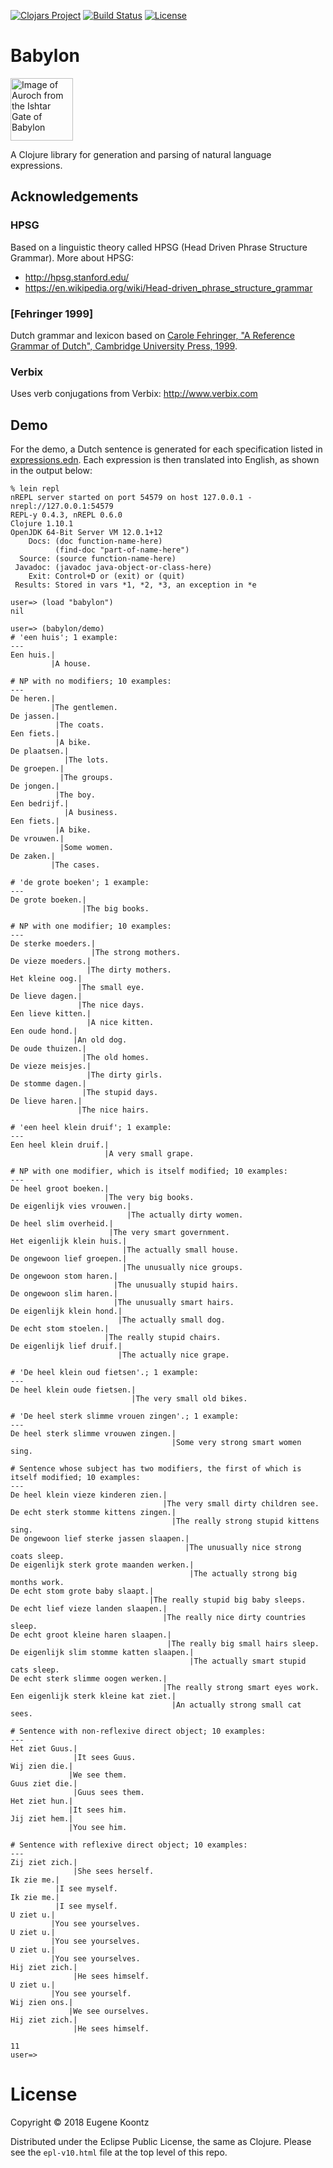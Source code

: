 [![Clojars Project](https://img.shields.io/clojars/v/babylon.svg)](https://clojars.org/babylon)
[![Build Status](https://secure.travis-ci.org/ekoontz/babylon.png?branch=master)](http://travis-ci.org/ekoontz/babylon)
[![License](https://img.shields.io/badge/License-EPL%201.0-red.svg)](https://opensource.org/licenses/EPL-1.0)

# Babylon

<div>
  <a href="https://en.wikipedia.org/wiki/Ishtar_Gate">
    <img alt="Image of Auroch from the Ishtar Gate of Babylon" 
         src="https://www.ancient.eu/uploads/images/738.jpg?v=1485682813" height="100">
  </a>
</div>

A Clojure library for generation and parsing of natural language expressions.

## Acknowledgements

### HPSG

Based on a linguistic theory called HPSG (Head Driven Phrase Structure Grammar). More about HPSG:

- http://hpsg.stanford.edu/
- https://en.wikipedia.org/wiki/Head-driven_phrase_structure_grammar

### [Fehringer 1999]

Dutch grammar and lexicon based on [Carole Fehringer, "A Reference Grammar of Dutch", Cambridge University Press, 1999](https://books.google.nl/books/about/A_Reference_Grammar_of_Dutch.html?id=hXZNkFqILp0C&redir_esc=y). 

### Verbix

Uses verb conjugations from Verbix: http://www.verbix.com 

## Demo

For the demo, a Dutch sentence is generated for each specification listed in
<a href="https://github.com/ekoontz/babylon/blob/master/src/babylon/nederlands/expressions.edn">expressions.edn</a>. 
Each expression is then translated into English, as shown in the output below:


```
% lein repl
nREPL server started on port 54579 on host 127.0.0.1 - nrepl://127.0.0.1:54579
REPL-y 0.4.3, nREPL 0.6.0
Clojure 1.10.1
OpenJDK 64-Bit Server VM 12.0.1+12
    Docs: (doc function-name-here)
          (find-doc "part-of-name-here")
  Source: (source function-name-here)
 Javadoc: (javadoc java-object-or-class-here)
    Exit: Control+D or (exit) or (quit)
 Results: Stored in vars *1, *2, *3, an exception in *e

user=> (load "babylon")
nil

user=> (babylon/demo)
# 'een huis'; 1 example:
---
Een huis.|
         |A house.

# NP with no modifiers; 10 examples:
---
De heren.|
         |The gentlemen.
De jassen.|
          |The coats.
Een fiets.|
          |A bike.
De plaatsen.|
            |The lots.
De groepen.|
           |The groups.
De jongen.|
          |The boy.
Een bedrijf.|
            |A business.
Een fiets.|
          |A bike.
De vrouwen.|
           |Some women.
De zaken.|
         |The cases.

# 'de grote boeken'; 1 example:
---
De grote boeken.|
                |The big books.

# NP with one modifier; 10 examples:
---
De sterke moeders.|
                  |The strong mothers.
De vieze moeders.|
                 |The dirty mothers.
Het kleine oog.|
               |The small eye.
De lieve dagen.|
               |The nice days.
Een lieve kitten.|
                 |A nice kitten.
Een oude hond.|
              |An old dog.
De oude thuizen.|
                |The old homes.
De vieze meisjes.|
                 |The dirty girls.
De stomme dagen.|
                |The stupid days.
De lieve haren.|
               |The nice hairs.

# 'een heel klein druif'; 1 example:
---
Een heel klein druif.|
                     |A very small grape.

# NP with one modifier, which is itself modified; 10 examples:
---
De heel groot boeken.|
                     |The very big books.
De eigenlijk vies vrouwen.|
                          |The actually dirty women.
De heel slim overheid.|
                      |The very smart government.
Het eigenlijk klein huis.|
                         |The actually small house.
De ongewoon lief groepen.|
                         |The unusually nice groups.
De ongewoon stom haren.|
                       |The unusually stupid hairs.
De ongewoon slim haren.|
                       |The unusually smart hairs.
De eigenlijk klein hond.|
                        |The actually small dog.
De echt stom stoelen.|
                     |The really stupid chairs.
De eigenlijk lief druif.|
                        |The actually nice grape.

# 'De heel klein oud fietsen'.; 1 example:
---
De heel klein oude fietsen.|
                           |The very small old bikes.

# 'De heel sterk slimme vrouen zingen'.; 1 example:
---
De heel sterk slimme vrouwen zingen.|
                                    |Some very strong smart women sing.

# Sentence whose subject has two modifiers, the first of which is itself modified; 10 examples:
---
De heel klein vieze kinderen zien.|
                                  |The very small dirty children see.
De echt sterk stomme kittens zingen.|
                                    |The really strong stupid kittens sing.
De ongewoon lief sterke jassen slaapen.|
                                       |The unusually nice strong coats sleep.
De eigenlijk sterk grote maanden werken.|
                                        |The actually strong big months work.
De echt stom grote baby slaapt.|
                               |The really stupid big baby sleeps.
De echt lief vieze landen slaapen.|
                                  |The really nice dirty countries sleep.
De echt groot kleine haren slaapen.|
                                   |The really big small hairs sleep.
De eigenlijk slim stomme katten slaapen.|
                                        |The actually smart stupid cats sleep.
De echt sterk slimme oogen werken.|
                                  |The really strong smart eyes work.
Een eigenlijk sterk kleine kat ziet.|
                                    |An actually strong small cat sees.

# Sentence with non-reflexive direct object; 10 examples:
---
Het ziet Guus.|
              |It sees Guus.
Wij zien die.|
             |We see them.
Guus ziet die.|
              |Guus sees them.
Het ziet hun.|
             |It sees him.
Jij ziet hem.|
             |You see him.

# Sentence with reflexive direct object; 10 examples:
---
Zij ziet zich.|
              |She sees herself.
Ik zie me.|
          |I see myself.
Ik zie me.|
          |I see myself.
U ziet u.|
         |You see yourselves.
U ziet u.|
         |You see yourselves.
U ziet u.|
         |You see yourselves.
Hij ziet zich.|
              |He sees himself.
U ziet u.|
         |You see yourself.
Wij zien ons.|
             |We see ourselves.
Hij ziet zich.|
              |He sees himself.

11
user=>
```

# License

Copyright © 2018 Eugene Koontz

Distributed under the Eclipse Public License, the same as Clojure.
Please see the `epl-v10.html` file at the top level of this repo.
